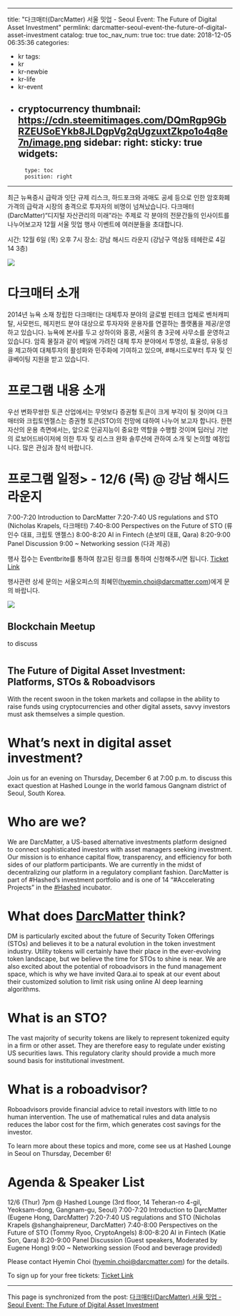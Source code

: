 
---
title: "다크매터(DarcMatter) 서울 밋업 - Seoul Event: The Future of Digital Asset Investment"
permlink: darcmatter-seoul-event-the-future-of-digital-asset-investment
catalog: true
toc_nav_num: true
toc: true
date: 2018-12-05 06:35:36
categories:
- kr
tags:
- kr
- kr-newbie
- kr-life
- kr-event
- cryptocurrency
thumbnail: https://cdn.steemitimages.com/DQmRgp9GbRZEUSoEYkb8JLDgpVg2qUgzuxtZkpo1o4q8e7n/image.png
sidebar:
    right:
        sticky: true
widgets:
    -
        type: toc
        position: right
---


최근 뉴욕증시 급락과 잇단 규제 리스크, 하드포크와 과매도 공세 등으로 인한 암호화폐 가격의 급락과 시장의 충격으로 투자자의 비명이 넘쳐났습니다. 
다크매터(DarcMatter)“디지털 자산관리의 미래”라는 주제로 각 분야의 전문간들의 인사이트를 나누어보고자 12월 서울 밋업 행사 이벤트에 여러분들을 초대합니다.

시간: 12월 6일 (목) 오후 7시
장소: 강남 해시드 라운지 (강남구 역삼동 테헤란로 4길 14  3층)

![](https://cdn.steemitimages.com/DQmRgp9GbRZEUSoEYkb8JLDgpVg2qUgzuxtZkpo1o4q8e7n/image.png)

# 다크매터 소개
2014년 뉴욕 소재 창립한 다크매터는 대체투자 분야의 글로벌 핀테크 업체로 벤처캐피탈, 사모펀드, 헤지펀드 분야 대상으로 투자자와 운용자를 연결하는 플랫폼을 제공/운영하고 있습니다. 뉴욕에  본사를  두고 상하이와 홍콩, 서울의 총 3곳에 사무소를 운영하고 있습니다. 암흑 물질과 같이 베일에 가려진 대체 투자 분야에서 투명성, 효율성, 유동성을 제고하여 대체투자의 활성화와 민주화에 기여하고 있으며, #해시드로부터 투자 및 인큐베이팅 지원을 받고 있습니다.
 
# 프로그램 내용 소개
우선 변화무쌍한 토큰 산업에서는 무엇보다 증권형 토큰이 크게 부각이 될 것이며 다크매터와 크립토엔젤스는 증권형 토큰(STO)의 전망에 대하여 나누어 보고자 합니다. 한편 자산의 운용 측면에서는, 앞으로 인공지능이 중요한 역할을 수행할 것이며 딥러닝 기반의 로보어드바이저에 의한 투자 및 리스크 완화 솔루션에 관하여 소개 및 논의할 예정입니다. 많은 관심과 참석 바랍니다. 

# 프로그램 일정> - 12/6 (목) @ 강남 해시드 라운지
7:00-7:20 Introduction to DarcMatter 
7:20-7:40 US regulations and STO (Nicholas Krapels, 다크매터)
7:40-8:00 Perspectives on the Future of STO (류인수 대표, 크립토 앤젤스)
8:00-8:20 AI in Fintech (손보미 대표, Qara)
8:20-9:00 Panel Discussion 
9:00 ~ Networking session (다과 제공)

행사 접수는 Eventbrite를 통하여 참고된 링크를 통하여 신청해주시면  됩니다. 
[Ticket Link](https://www.eventbrite.com/e/the-future-of-digital-asset-investment-platforms-stos-roboadvisors-tickets-53090442944)

행사관련 상세 문의는 서울오피스의 최혜민(hyemin.choi@darcmatter.com)에게 문의 바랍니다. 

![](https://cdn.steemitimages.com/DQmcSY9ADjwxCJvRwrnoNG7D6bGinf9hEWbc3rw8uw8ozVP/image.png)

## Blockchain Meetup
to discuss
#
## The Future of Digital Asset Investment: Platforms, STOs & Roboadvisors

With the recent swoon in the token markets and collapse in the ability to raise funds using cryptocurrencies and other digital assets, savvy investors must ask themselves a simple question.

# What’s next in digital asset investment?

Join us for an evening on Thursday, December 6 at 7:00 p.m. to discuss this exact question at Hashed Lounge in the world famous Gangnam district of Seoul, South Korea.

# Who are we?

We are DarcMatter, a US-based alternative investments platform designed to connect sophisticated investors with asset managers seeking investment. Our mission is to enhance capital flow, transparency, and efficiency for both sides of our platform participants. We are currently in the midst of decentralizing our platform in a regulatory compliant fashion. DarcMatter is part of #Hashed’s investment portfolio and is one of 14 “#Accelerating Projects” in the [#Hashed](https://www.hashed.com/) incubator.

# What does [DarcMatter](https://darcmatter.com/) think?

DM is particularly excited about the future of Security Token Offerings (STOs) and believes it to be a natural evolution in the token investment industry. Utility tokens will certainly have their place in the ever-evolving token landscape, but we believe the time for STOs to shine is near. We are also excited about the potential of roboadvisors in the fund management space, which is why we have invited Qara.ai to speak at our event about their customized solution to limit risk using online AI deep learning algorithms.

# What is an STO?

The vast majority of security tokens are likely to represent tokenized equity in a firm or other asset. They are therefore easy to regulate under existing US securities laws. This regulatory clarity should provide a much more sound basis for institutional investment.

# What is a roboadvisor?

Roboadvisors provide financial advice to retail investors with little to no human intervention. The use of mathematical rules and data analysis reduces the labor cost for the firm, which generates cost savings for the investor.

To learn more about these topics and more, come see us at Hashed Lounge in Seoul on Thursday, December 6!

# Agenda & Speaker List

12/6 (Thur) 7pm @ Hashed Lounge (3rd floor, 14 Teheran-ro 4-gil, Yeoksam-dong, Gangnam-gu, Seoul)
7:00-7:20 Introduction to DarcMatter (Eugene Hong, DarcMatter)
7:20-7:40 US regulations and STO (Nicholas Krapels @shanghaipreneur, DarcMatter)
7:40-8:00 Perspectives on the Future of STO (Tommy Ryoo, CryptoAngels)
8:00-8:20 AI in Fintech (Katie Son, Qara)
8:20-9:00 Panel Discussion (Guest speakers, Moderated by Eugene Hong)
9:00 ~ Networking session (Food and beverage provided)

Please contact Hyemin Choi (hyemin.choi@darcmatter.com) for the details. 

To sign up for your free tickets: [Ticket Link](https://www.eventbrite.com/e/the-future-of-digital-asset-investment-platforms-stos-roboadvisors-tickets-53090442944)

- - -

This page is synchronized from the post: [다크매터(DarcMatter) 서울 밋업 - Seoul Event: The Future of Digital Asset Investment](https://steemit.com/@shanghaipreneur/darcmatter-seoul-event-the-future-of-digital-asset-investment)
